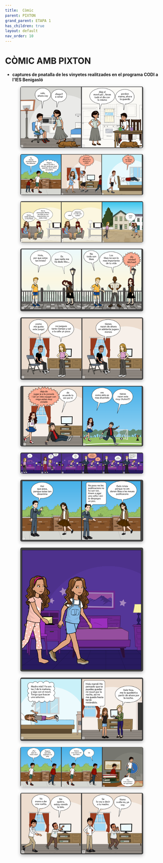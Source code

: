 ```yaml
---
title:  Còmic
parent: PIXTON
grand_parent: ETAPA 1
has_children: true
layout: default
nav_order: 10
---
```



# CÒMIC AMB PIXTON


- **captures de pnatalla de les vinyetes realitzades en el programa CODI a l'IES Benigasló**


<style>
.galeria {
  display: flex;
  flex-direction: column;
  gap: 20px; /* espai entre imatges */
  align-items: center; /* centra les imatges horitzontalment */
}
.galeria img {
  width: 80%; /* grandària base */
  border-radius: 5px;
  box-shadow: 0 4px 12px rgba(0, 0, 0, 0.3);
  transition: transform 0.3s ease;
}
.galeria img:hover {
  transform: scale(1.3); /* ampliació gran */
  z-index: 10;
}
</style>

<div class="galeria">
  <img src="imatges/1.png" alt="Imatge 1">
  <img src="imatges/2.png" alt="Imatge 2">
  <img src="imatges/3.png" alt="Imatge 3">
  <img src="imatges/4.png" alt="Imatge 4">
  <img src="imatges/5.png" alt="Imatge 5">
  <img src="imatges/6.png" alt="Imatge 6">
  <img src="imatges/7.png" alt="Imatge 7">
  <img src="imatges/8.png" alt="Imatge 8">
  <img src="imatges/9.png" alt="Imatge 9">
  <img src="imatges/10.png" alt="Imatge 10">
  <img src="imatges/11.png" alt="Imatge 11">
  <img src="imatges/12.png" alt="Imatge 12">
</div>






